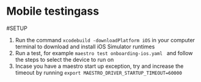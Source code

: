 # Mobile testingass
#SETUP
1. Run the command `xcodebuild -downloadPlatform iOS` in your computer terminal to download and install iOS Simulator runtimes
2. Run a test, for example `maestro test onboarding-ios.yaml
   ` and follow the steps to select the device to run on
3. Incase you have a maestro start up exception, try and increase the timeout by running `export MAESTRO_DRIVER_STARTUP_TIMEOUT=60000`
